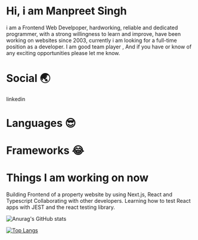 # Hi, i am Manpreet Singh 

i am a Frontend Web Develpoper, hardworking, reliable and dedicated programmer, with a strong willingness to learn and improve, have been working on websites since 2003, currently i am looking for a full-time position as a developer. I am good team player , And if you have or know of any exciting opportunities please let me know.

# Social :earth_asia:
linkedin

# Languages :sunglasses:

# Frameworks :joy:

# Things I am working on now

Building Frontend of a property website by using Next.js, React and Typescript Collaborating with other developers.
Learning how to test React apps with JEST and the react testing library.



![Anurag's GitHub stats](https://github-readme-stats.vercel.app/api?username=manpreetjsb&show_icons=true&theme=radical)

[![Top Langs](https://github-readme-stats.vercel.app/api/top-langs/?username=manpreetjsb&layout=compact)](https://github.com/manpreetjsb/github-readme-stats)
